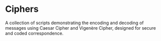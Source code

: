 # Ciphers
A collection of scripts demonstrating the encoding and decoding of messages using Caesar Cipher and Vigenère Cipher, designed for secure and coded correspondence.
